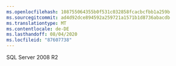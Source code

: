 ```yaml
---
ms.openlocfilehash: 108755064355b0f531c032858fcacbcfbb1a259b
ms.sourcegitcommit: ad4d92dce894592a259721a1571b1d8736abacdb
ms.translationtype: MT
ms.contentlocale: de-DE
ms.lasthandoff: 08/04/2020
ms.locfileid: "87607738"
---
```

SQL Server 2008 R2
